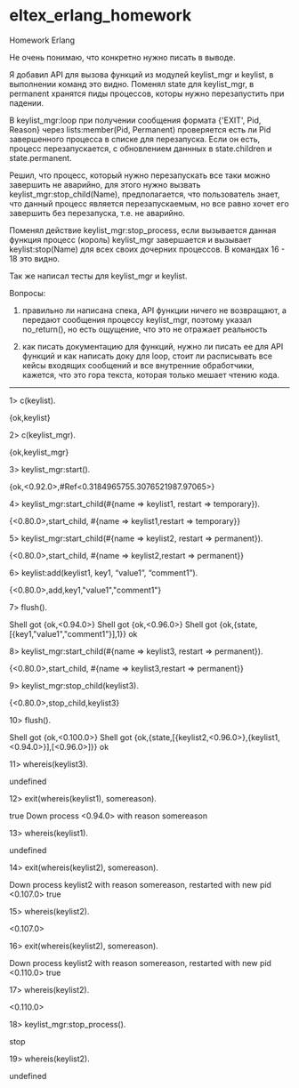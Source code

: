 # eltex_erlang_homework
Homework Erlang

Не очень понимаю, что конкретно нужно писать в выводе.

Я добавил API для вызова функций из модулей keylist_mgr и keylist, в выполнении команд это видно.
Поменял state для keylist_mgr, в permanent хранятся пиды процессов, которы нужно перезапустить при падении.

В keylist_mgr:loop при получении сообщения формата {'EXIT', Pid, Reason} через lists:member(Pid, Permanent) проверяется есть ли Pid завершенного процесса в списке для перезапуска.
Если он есть, процесс перезапускается, с обновлением даннных в state.children и state.permanent.

Решил, что процесс, который нужно перезапускать все таки можно завершить не аварийно, для этого нужно вызвать keylist_mgr:stop_child(Name), предполагается, что пользователь знает, что данный процесс является перезапускаемым, но все равно хочет его завершить без перезапуска, т.е. не аварийно.

Поменял действие keylist_mgr:stop_process, если вызывается данная функция процесс (король) keylist_mgr завершается и вызывает keylist:stop(Name) для всех своих дочерних процессов. В командах 16 - 18 это видно.

Так же написал тесты для keylist_mgr и keylist.

Вопросы: 

1. правильно ли написана спека, API функции ничего не возвращают, а передают сообщения процессу keylist_mgr, поэтому указал no_return(), но есть ощущение, что это не отражает реальность 

2. как писать документацию для функций, нужно ли писать ее для API функций и как написать доку для loop, стоит ли расписывать все кейсы входящих сообщений и все внутренние обработчики, кажется, что это гора текста, которая только мешает чтению кода.

*****************************************************************************************************************************************************

1> c(keylist).

{ok,keylist}

2> c(keylist_mgr).

{ok,keylist_mgr}

3> keylist_mgr:start().

{ok,<0.92.0>,#Ref<0.3184965755.3076521987.97065>}

4> keylist_mgr:start_child(#{name => keylist1, restart => temporary}).

{<0.80.0>,start_child,
 #{name => keylist1,restart => temporary}}

5> keylist_mgr:start_child(#{name => keylist2, restart => permanent}).

{<0.80.0>,start_child,
 #{name => keylist2,restart => permanent}}

6> keylist:add(keylist1, key1, “value1”, “comment1”).

{<0.80.0>,add,key1,"value1","comment1"}

7> flush().

Shell got {ok,<0.94.0>}
Shell got {ok,<0.96.0>}
Shell got {ok,{state,[{key1,"value1","comment1"}],1}}
ok

8> keylist_mgr:start_child(#{name => keylist3, restart => permanent}).

{<0.80.0>,start_child,
 #{name => keylist3,restart => permanent}}

9> keylist_mgr:stop_child(keylist3).                                   

{<0.80.0>,stop_child,keylist3}

10> flush().

Shell got {ok,<0.100.0>}
Shell got {ok,{state,[{keylist2,<0.96.0>},{keylist1,<0.94.0>}],[<0.96.0>]}}
ok

11> whereis(keylist3). 

undefined

12> exit(whereis(keylist1), somereason).

true
Down process <0.94.0> with reason somereason

13> whereis(keylist1).

undefined

14> exit(whereis(keylist2), somereason).

Down process keylist2 with reason somereason, restarted with new pid <0.107.0> 
true

15> whereis(keylist2).

<0.107.0>

16> exit(whereis(keylist2), somereason).

Down process keylist2 with reason somereason, restarted with new pid <0.110.0> 
true

17> whereis(keylist2).

<0.110.0>

18> keylist_mgr:stop_process().

stop

19> whereis(keylist2).

undefined
